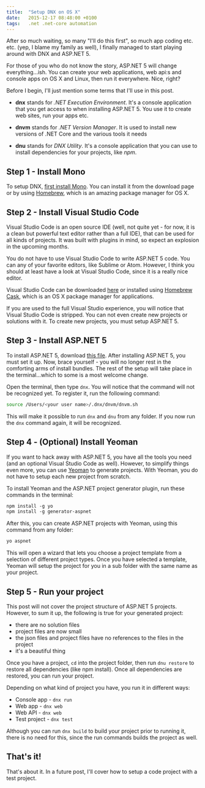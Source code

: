 ```yaml
---
title:  "Setup DNX on OS X"
date:   2015-12-17 08:48:00 +0100
tags:	.net .net-core automation
---
```


After so much waiting, so many "I'll do this first", so much app coding etc. etc.
(yep, I blame my family as well), I finally managed to start playing around with
DNX and ASP.NET 5.

For those of you who do not know the story, ASP.NET 5 will change everything...ish.
You can create your web applications, web api:s and console apps on OS X and Linux,
then run it everywhere. Nice, right?

Before I begin, I'll just mention some terms that I'll use in this post.

* **dnx** stands for *.NET Execution Environment*. It's a console application that
you get access to when installing ASP.NET 5. You use it to create web sites, run
your apps etc.

* **dnvm** stands for *.NET Version Manager*. It is used to install new versions of
.NET Core and the various tools it needs

* **dnu** stands for *DNX Utility*. It's a console application that you can use to
install dependencies for your projects, like *npm*.



## Step 1 - Install Mono

To setup DNX, [first install Mono](http://www.mono-project.com/download). You can
install it from the download page or by using [Homebrew](http://brew.sh/), which
is an amazing package manager for OS X.



## Step 2 - Install Visual Studio Code

Visual Studio Code is an open source IDE (well, not quite yet - for now, it is a
clean but powerful text editor rather than a full IDE), that can be used for all
kinds of projects. It was built with plugins in mind, so expect an explosion in
the upcoming months.

You do not have to use Visual Studio Code to write ASP.NET 5 code. You can any of
your favorite editors, like Sublime or Atom. However, I think you should at least
have a look at Visual Studio Code, since it is a really nice editor.

Visual Studio Code can be downloaded [here](https://go.microsoft.com/fwlink/?LinkID=534106)
or installed using [Homebrew Cask](https://caskroom.github.io/), which is an OS X
package manager for applications. 

If you are used to the full Visual Studio experience, you will notice that Visual
Studio Code is stripped. You can not even create new projects or solutions with it.
To create new projects, you must setup ASP.NET 5.



## Step 3 - Install ASP.NET 5

To install ASP.NET 5, download [this file](https://go.microsoft.com/fwlink/?LinkId=703940).
After installing ASP.NET 5, you must set it up. Now, brace yourself - you will no
longer rest in the comforting arms of install bundles. The rest of the setup will
take place in the terminal...which to some is a most welcome change.

Open the terminal, then type `dnx`. You will notice that the command will not be
recognized yet. To register it, run the following command:

```sh
source /Users/<your user name>/.dnx/dnvm/dnvm.sh
```

This will make it possible to run `dnx` and `dnu` from any folder. If you now run
the `dnx` command again, it will be recognized.



## Step 4 - (Optional) Install Yeoman

If you want to hack away with ASP.NET 5, you have all the tools you need (and an
optional Visual Studio Code as well). However, to simplify things even more, you
can use [Yeoman](http://yeoman.io) to generate projects. With Yeoman, you do not
have to setup each new project from scratch.

To install Yeoman and the ASP.NET project generator plugin, run these commands in
the terminal:

```sh
npm install -g yo
npm install -g generator-aspnet
```

After this, you can create ASP.NET projects with Yeoman, using this command from
any folder:

```sh
yo aspnet
```


This will open a wizard that lets you choose a project template from a selection
of different project types. Once you have selected a template, Yeoman will setup
the project for you in a sub folder with the same name as your project.



## Step 5 - Run your project

This post will not cover the project structure of ASP.NET 5 projects. However, to
sum it up, the following is true for your generated project:

* there are no solution files
* project files are now small
* the json files and project files have no references to the files in the project
* it's a beautiful thing

Once you have a project, `cd` into the project folder, then run `dnu restore` to
restore all dependencies (like npm install). Once all dependencies are restored,
you can run your project.

Depending on what kind of project you have, you run it in different ways:

* Console app - `dnx run`
* Web app - `dnx web`
* Web API - `dnx web`
* Test project - `dnx test`

Although you can run `dnx build` to build your project prior to running it, there
is no need for this, since the run commands builds the project as well.



## That's it!

That's about it. In a future post, I'll cover how to setup a code project with a
test project.